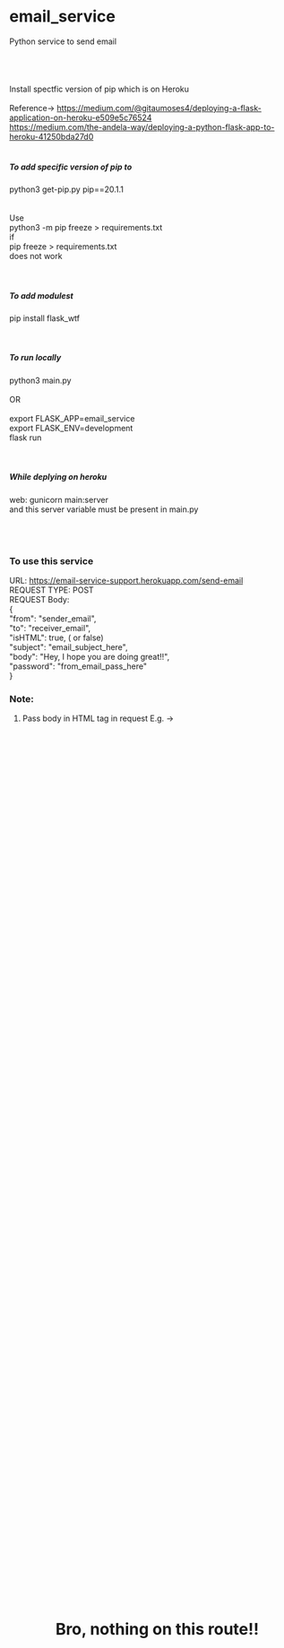 # email_service
Python service to send email<br />
<br />
<br />
<br />
<br />
Install spectfic version of pip which is on Heroku<br />
<br />
Reference-> https://medium.com/@gitaumoses4/deploying-a-flask-application-on-heroku-e509e5c76524<br />
https://medium.com/the-andela-way/deploying-a-python-flask-app-to-heroku-41250bda27d0<br />
<br />
##### To add specific version of pip to<br />
python3 get-pip.py pip==20.1.1<br />
<br />
<br />
Use<br />
python3 -m pip freeze > requirements.txt<br />
if <br />
pip freeze > requirements.txt<br />
does not work<br />
<br />
<br />
##### To add modulest<br />
pip install flask_wtf<br />
<br />
<br />
##### To run locally<br />
python3 main.py<br />
<br />
OR<br />
<br />
export FLASK_APP=email_service<br />
export FLASK_ENV=development<br />
flask run<br />
<br />
<br />
##### While deplying on heroku<br />
web: gunicorn main:server<br />
and this server variable must be present in main.py<br />
<br />
<br />
<br />
### To use this service<br />

URL: https://email-service-support.herokuapp.com/send-email <br />
REQUEST TYPE: POST<br />
REQUEST Body: <br />
{<br />
	"from": "sender_email",<br />
	"to": "receiver_email",<br />
	"isHTML": true,  ( or false)<br />
	"subject": "email_subject_here",<br />
	"body": "Hey, I hope you are doing great!!",<br />
	"password": "from_email_pass_here"<br />
}<br />

### Note:
1. Pass body in HTML tag in request
E.g. -> <center><h1><div style=margin-top:40vh>Bro, nothing on this route!!</div></h1></center>
